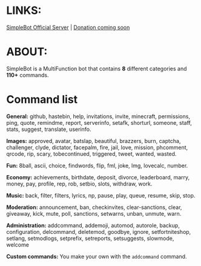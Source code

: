 # LINKS:

[SimpleBot Official Server](https://discord.gg/Kj7PU4M6HM) | 
[Donation coming soon]()

# ABOUT:
SimpleBot is a MultiFunction bot that contains **8** different categories and **110+** commands.

# Command list
**General:**
github, hastebin, help, invitations, invite, minecraft, permissions, ping, quote, remindme, report, serverinfo, setafk, shorturl, someone, staff, stats, suggest, translate, userinfo.

**Images:**
approved, avatar, batslap, beautiful, brazzers, burn, captcha, challenger, clyde, dictator, facepalm, fire, jail, love, mission, phcomment, qrcode, rip, scary, tobecontinued, triggered, tweet, wanted, wasted.

**Fun:**
8ball, ascii, choice, findwords, flip, fml, joke, lmg, lovecalc, number.

**Economy:**
achievements, birthdate, deposit, divorce, leaderboard, marry, money, pay, profile, rep, rob, setbio, slots, withdraw, work.

**Music:**
back, filter, filters, lyrics, np, pause, play, queue, resume, skip, stop.

**Moderation:**
announcement, ban, checkinvites, clear-sanctions, clear, giveaway, kick, mute, poll, sanctions, setwarns, unban, unmute, warn.

**Administration:**
addcommand, addemoji, automod, autorole, backup, configuration, delcommand, deletemod, goodbye, ignore, setfortniteshop, setlang, setmodlogs, setprefix, setreports, setsuggests, slowmode, welcome

**Custom commands:**
You make your own with the `addcommand` command.
